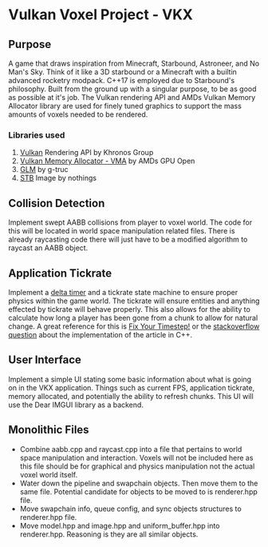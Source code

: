 # Vulkan Voxel Project - VKX

## Purpose
A game that draws inspiration from Minecraft, Starbound, Astroneer, and No Man's Sky. Think of it like a 3D starbound or a Minecraft with a builtin advanced rocketry modpack. C++17 is employed due to Starbound's philosophy. Built from the ground up with a singular purpose, to be as good as possible at it's job. The Vulkan rendering API and AMDs Vulkan Memory Allocator library are used for finely tuned graphics to support the mass amounts of voxels needed to be rendered.

### Libraries used
1. [Vulkan](https://www.vulkan.org/) Rendering API by Khronos Group
2. [Vulkan Memory Allocator - VMA](https://gpuopen.com/vulkan-memory-allocator/) by AMDs GPU Open
3. [GLM](https://github.com/g-truc/glm) by g-truc
4. [STB](https://github.com/nothings/stb) Image by nothings

## Collision Detection
Implement swept AABB collisions from player to voxel world. The code for this will be located in world space manipulation related files. There is already raycasting code there will just have to be a modified algorithm to raycast an AABB object.

## Application Tickrate
Implement a [delta timer](https://en.wikipedia.org/wiki/Delta_timing) and a tickrate state machine to ensure proper physics within the game world. The tickrate will ensure entities and anything effected by tickrate will behave properly. This also allows for the ability to calculate how long a player has been gone from a chunk to allow for natural change. A great reference for this is [Fix Your Timestep!](https://www.gafferongames.com/post/fix_your_timestep/) or the [stackoverflow question](https://stackoverflow.com/questions/59441699/gaffer-on-games-timestep-stdchrono-implementation) about the implementation of the article in C++.

## User Interface
Implement a simple UI stating some basic information about what is going on in the VKX application. Things such as current FPS, application tickrate, memory allocated, and potentially the ability to refresh chunks. This UI will use the Dear IMGUI library as a backend.

## Monolithic Files
- Combine aabb.cpp and raycast.cpp into a file that pertains to world space manipulation and interaction. Voxels will not be included here as this file should be for graphical and physics manipulation not the actual voxel world itself.
- Water down the pipeline and swapchain objects. Then move them to the same file. Potential candidate for objects to be moved to is renderer.hpp file.
- Move swapchain info, queue config, and sync objects structures to renderer.hpp file.
- Move model.hpp and image.hpp and uniform_buffer.hpp into renderer.hpp. Reasoning is they are all similar objects.